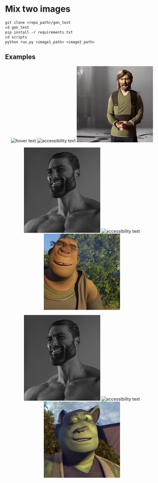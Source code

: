 # Mix two images

```commandline
git clone <repo_path>/gen_test
cd gen_test
pip install -r requirements.txt
cd scripts
python run.py <image1_path> <image2_path>
```

## Examples

<p align="center">
    <img src="./images/input/boro.png" width="250" title="hover text">
    <img src="./images/input/mike.png" width="250" alt="accessibility text">
    <img src="./images/output/f3.png" width="250" alt="accessibility text">
</p>

<p align="center">
    <img src="./images/input/oh.png" width="250" title="hover text">
    <img src="./images/input/shrek.png" width="250" alt="accessibility text">
    <img src="./images/output/f2.png" width="250" alt="accessibility text">
</p>

<p align="center">
    <img src="./images/input/oh.png" width="250" title="hover text">
    <img src="./images/input/shrek.png" width="250" alt="accessibility text">
    <img src="./images/output/f1.png" width="250" alt="accessibility text">
</p>
